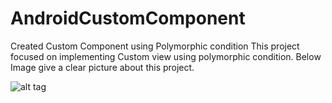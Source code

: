 # AndroidCustomComponent
Created Custom Component using Polymorphic condition 
This project focused on implementing Custom view using polymorphic condition. Below Image give a clear picture about this project.


![alt tag](https://github.com/prasannait10/AndroidCustomComponent/tree/master/img/CustomViewClassDiagram.png)
